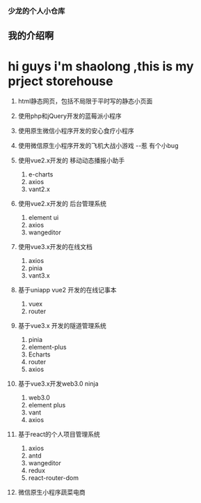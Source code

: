 ### 少龙的个人小仓库

## 我的介绍啊

# hi guys i'm shaolong ,this is my prject storehouse

1. html静态网页，包括不局限于平时写的静态小页面

2. 使用php和jQuery开发的蓝莓派小程序

3. 使用原生微信小程序开发的安心食疗小程序

4. 使用微信原生小程序开发的飞机大战小游戏 --惹 有个小bug

5. 使用vue2.x开发的 移动动态播报小助手
    1. e-charts
    2. axios
    3. vant2.x
6. 使用vue2.x开发的 后台管理系统
    1. element ui
    2. axios
    3. wangeditor
7. 使用vue3.x开发的在线文档
    1. axios
    2. pinia
    3. vant3.x
8. 基于uniapp vue2 开发的在线记事本
    1. vuex
    2. router
9. 基于vue3.x 开发的隧道管理系统
    1. pinia
    2. element-plus
    3. Echarts
    4. router
    5. axios
10. 基于vue3.x开发web3.0 ninja
    1. web3.0
    2. element plus
    3. vant
    4. axios
11. 基于react的个人项目管理系统
    1. axios
    2. antd
    3. wangeditor
    4. redux
    5. react-router-dom
12. 微信原生小程序蔬菜电商
    